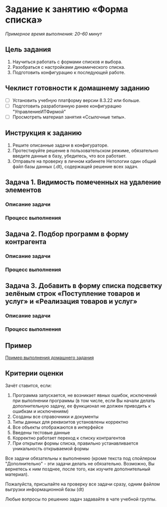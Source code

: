 # Задание к занятию «Форма списка»

*Примерное время выполнения: 20–60 минут*

## Цель задания

1. Научиться работать с формами списков и выбора.
2. Разобраться с настройками динамического списка.
3. Подготовить конфигурацию к последующей работе.

## Чеклист готовности к домашнему заданию

- [ ] Установить учебную платформу версии 8.3.22 или больше.
- [ ] Подготовить разработанную ранее конфигурацию "УправлениеИТФирмой"
- [ ] Просмотреть материал занятия «Ссылочные типы».

## Инструкция к заданию

1. Решите описанные задачи в конфигураторе.
2. Протестируйте решение в пользовательском режиме, обязательно введите данные в базу, убедитесь, что все работает.
3. Отправьте на проверку в личном кабинете Нетологии один общий файл базы данных (.dt), содержащей решение всех задач.

## Задача 1. Видимость помеченных на удаление элементов

### Описание задачи



### Процесс выполнения



## Задача 2. Подбор программ в форму контрагента

### Описание задачи



### Процесс выполнения



## Задача 3. Добавить в форму списка подсветку зелёным строк «Поступление товаров и услуг» и «Реализация товаров и услуг»

### Описание задачи



### Процесс выполнения



## Пример
[Пример выполнения домашнего задания](examples/HW_4_5_example.md)

## Критерии оценки

Зачёт ставится, если:
1. Программа запускается, не возникает явных ошибок, исключений при выполнении программы (в том числе, если Вы начали делать дополнительную задачу, ее функционал не должен приводить к ошибкам и исключениям)
2. Созданы все справочники и документы
3. Типы данных для реквизитов установлены корректно
4. Все объекты отображаются в интерфейсе
5. Введены тестовые данные
6. Корректно работает переход к списку контрагентов
7. При открытии формы списка, правильно устанавливается уникальность открываемой формы

Все задачи обязательны к выполнению (кроме текста под спойлером "Дополнительно" - эти задачи делать не обязательно. Возможно, Вы вернетесь к ним позднее, после того, как изучите дополнительный материал).

Пожалуйста, присылайте на проверку все задачи сразу, одним файлом выгрузки информационной базы (dt)

Любые вопросы по решению задач задавайте в чате учебной группы.
